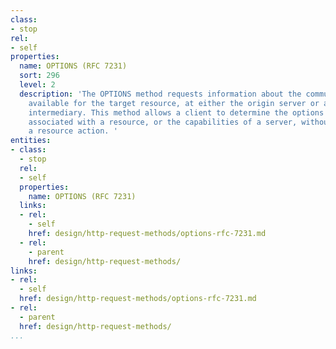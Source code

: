 ```yaml
---
class:
- stop
rel:
- self
properties:
  name: OPTIONS (RFC 7231)
  sort: 296
  level: 2
  description: 'The OPTIONS method requests information about the communication options
    available for the target resource, at either the origin server or an intervening
    intermediary. This method allows a client to determine the options and/or requirements
    associated with a resource, or the capabilities of a server, without implying
    a resource action. '
entities:
- class:
  - stop
  rel:
  - self
  properties:
    name: OPTIONS (RFC 7231)
  links:
  - rel:
    - self
    href: design/http-request-methods/options-rfc-7231.md
  - rel:
    - parent
    href: design/http-request-methods/
links:
- rel:
  - self
  href: design/http-request-methods/options-rfc-7231.md
- rel:
  - parent
  href: design/http-request-methods/
...
```

